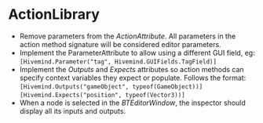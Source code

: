 # ActionLibrary

- Remove parameters from the _ActionAttribute_. All parameters in the action method signature will be considered editor parameters.
- Implement the ParameterAttribute to allow using a different GUI field, eg:  
	`[Hivemind.Parameter("tag", Hivemind.GUIFields.TagField)]`
- Implement the _Outputs_ and _Expects_ attributes so action methods can specify context variables they expect or populate. Follows the format:  
	`[Hivemind.Outputs("gameObject", typeof(GameObject))]`  
	`[Hivemind.Expects("position", typeof(Vector3))]`
- When a node is selected in the _BTEditorWindow_, the inspector should display all its inputs and outputs.